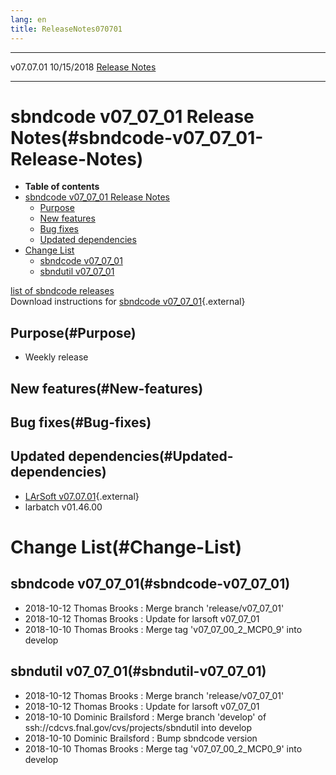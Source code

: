 ```yaml
---
lang: en
title: ReleaseNotes070701
---
```


  ----------- ------------ -- -- ------------------------------------------------------
  v07.07.01   10/15/2018         [Release Notes](ReleaseNotes070701.html)
  ----------- ------------ -- -- ------------------------------------------------------



sbndcode v07\_07\_01 Release Notes(#sbndcode-v07_07_01-Release-Notes)
======================================================================================

-   **Table of contents**
-   [sbndcode v07\_07\_01 Release
    Notes](#sbndcode-v07_07_01-Release-Notes)
    -   [Purpose](#Purpose)
    -   [New features](#New-features)
    -   [Bug fixes](#Bug-fixes)
    -   [Updated dependencies](#Updated-dependencies)
-   [Change List](#Change-List)
    -   [sbndcode v07\_07\_01](#sbndcode-v07_07_01)
    -   [sbndutil v07\_07\_01](#sbndutil-v07_07_01)

[list of sbndcode
releases](List_of_SBND_code_releases.html)\
Download instructions for [sbndcode
v07\_07\_01](http://scisoft.fnal.gov/scisoft/bundles/sbnd/v07_07_01/sbndcode-v07_07_01.html){.external}



Purpose(#Purpose)
----------------------------------

-   Weekly release



New features(#New-features)
--------------------------------------------



Bug fixes(#Bug-fixes)
--------------------------------------



Updated dependencies(#Updated-dependencies)
------------------------------------------------------------

-   [LArSoft
    v07.07.01](https://cdcvs.fnal.gov/redmine/projects/larsoft/wiki/ReleaseNotes070701){.external}
-   larbatch v01.46.00



Change List(#Change-List)
==========================================



sbndcode v07\_07\_01(#sbndcode-v07_07_01)
----------------------------------------------------------

-   2018-10-12 Thomas Brooks : Merge branch \'release/v07\_07\_01\'
-   2018-10-12 Thomas Brooks : Update for larsoft v07\_07\_01
-   2018-10-10 Thomas Brooks : Merge tag \'v07\_07\_00\_2\_MCP0\_9\'
    into develop



sbndutil v07\_07\_01(#sbndutil-v07_07_01)
----------------------------------------------------------

-   2018-10-12 Thomas Brooks : Merge branch \'release/v07\_07\_01\'
-   2018-10-12 Thomas Brooks : Update for larsoft v07\_07\_01
-   2018-10-10 Dominic Brailsford : Merge branch \'develop\' of
    ssh://cdcvs.fnal.gov/cvs/projects/sbndutil into develop
-   2018-10-10 Dominic Brailsford : Bump sbndcode version
-   2018-10-10 Thomas Brooks : Merge tag \'v07\_07\_00\_2\_MCP0\_9\'
    into develop
